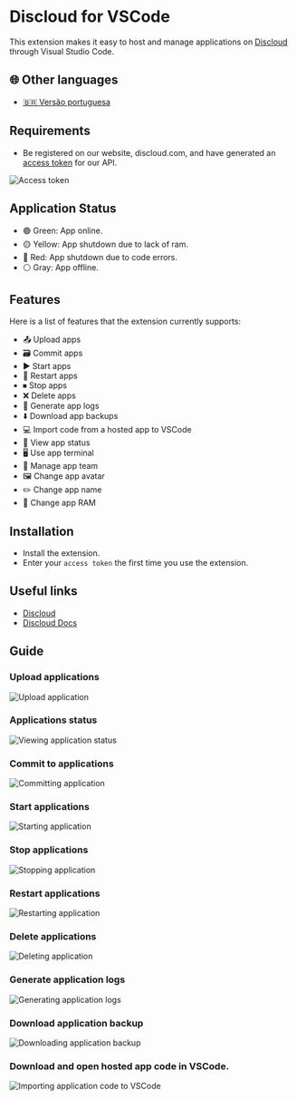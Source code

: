 # Discloud for VSCode

This extension makes it easy to host and manage applications on [Discloud](https://discloud.com/) through Visual Studio Code.

## 🌐 Other languages

- [🇧🇷 Versão portuguesa](./README.md)

## Requirements

- Be registered on our website, discloud.com, and have generated an [access token](https://docs.discloud.com/en/suport/commands/api) for our API.

![Access token](https://i.imgur.com/6OLhOMW.gif)

## Application Status

- 🟢 Green: App online.
- 🟡 Yellow: App shutdown due to lack of ram.
- 🔴 Red: App shutdown due to code errors.
- ⚪ Gray: App offline.

<!-- ![Application status]() -->

## Features

Here is a list of features that the extension currently supports:

- 📤 Upload apps
- 🗃 Commit apps
- ▶️ Start apps
- 🔁 Restart apps
- ⏹ Stop apps
- ❌ Delete apps
- 📜 Generate app logs
- ⬇️ Download app backups
- 💻 Import code from a hosted app to VSCode
- 👀 View app status
- 🖥 Use app terminal
- 👥 Manage app team
- 🖼 Change app avatar
- ✏️ Change app name
- 💾 Change app RAM

## Installation

- Install the extension.
- Enter your `access token` the first time you use the extension.

## Useful links

- [Discloud](https://discloud.com/)
- [Discloud Docs](https://docs.discloud.com/en)

## Guide

### Upload applications

![Upload application](https://i.imgur.com/uAcXj1P.gif)

### Applications status

![Viewing application status](https://i.imgur.com/5UdfaUO.gif)

### Commit to applications

![Committing application]([https://i](https://i.imgur.com/I3AasqD.gif))

### Start applications

![Starting application](https://i.imgur.com/JCeesgb.gif)

### Stop applications

![Stopping application](https://i.imgur.com/73wa0GU.gif)

### Restart applications

![Restarting application](https://i.imgur.com/0znXyHu.gif)

### Delete applications

![Deleting application](https://i.imgur.com/HRqD2fi.gif)

### Generate application logs

![Generating application logs](https://i.imgur.com/riXUYDt.gif)

### Download application backup

![Downloading application backup](https://i.imgur.com/SOQNeMk.gif)

### Download and open hosted app code in VSCode.

![Importing application code to VSCode](https://i.imgur.com/nIbgGIU.gif)
